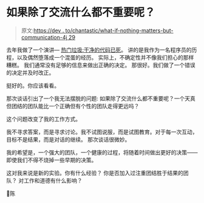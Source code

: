 # 如果除了交流什么都不重要呢？

> 原文:[https://dev . to/chantastic/what-if-nothing-matters-but-communication-4j 29](https://dev.to/chantastic/what-if-nothing-matters-but-communication-4j29)

去年我做了一个演讲— [热门垃圾:干净的代码已死](https://www.youtube.com/watch?v=-NP_upexPFg)。
讲的是我作为一名程序员的历程，以及偶然堕落成一个混蛋的经历。
实际上，不确定性并不像我们担心的那样糟糕。
我们通常没有足够的信息来做出正确的决定。
那很好。我们做了一个错误的决定并及时改正。

挺好的。你应该看看。

那次谈话引出了一个我无法摆脱的问题:
如果除了交流什么都不重要呢？一个天真但团结的团队能比一个正确但有个性的团队走得更远吗？

这个问题改变了我的工作方式。

我不寻求答案，而是寻求讨论。我不试图说服，而是试图教育。对于每一次互动，目标不是结果，而是对话的继续。
那次谈话很微妙。

我的希望是，一个强大的团队，一个健康的过程，将随着时间做出更好的决策——即使我们不得不烧掉一些早期的决策。

这对我来说是新的实验。你有什么经验？
你是否加入过注重团结胜于结果的团队？
对工作和道德有什么影响？

🤔陈